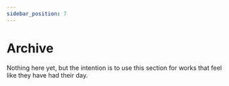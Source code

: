 ```yaml
---
sidebar_position: 7
---
```


# Archive

Nothing here yet, but the intention is to use this section for works that feel like they have had their day.

